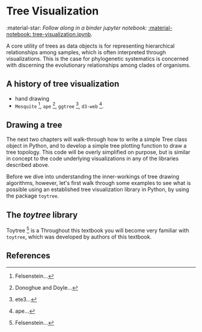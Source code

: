 
# Tree Visualization

:material-star: *Follow along in a binder jupyter notebook:*
[:material-notebook: tree-visualization.ipynb](https://mybinder.org/v2/gh/eaton-lab/hack-the-planet/HEAD?filepath=notebooks/nb-1.1-jupyter.ipynb).

A core utility of trees as data objects is for representing hierarchical
relationships among samples, which is often interpreted through visualizations.
This is the case for phylogenetic systematics is concerned with discerning
the evolutionary relationships among clades of organisms. 

## A history of tree visualization
- hand drawing
- `Mesquite` [^1], `ape` [^2], `ggtree` [^3], `d3-web` [^4].

## Drawing a tree
The next two chapters will walk-through how to write a simple Tree class
object in Python, and to develop a simple tree plotting function to draw
a tree topology. This code will be overly simplified on purpose, but is 
similar in concept to the code underlying visualizations in any of the 
libraries described above.

Before we dive into understanding the inner-workings of tree drawing 
algorithms, however, let's first walk through some examples to 
see what is possible using an established tree visualization library in 
Python, by using the package `toytree`.

## The *toytree* library

Toytree [^1] is a 
Throughout this textbook you will become very familiar with `toytree`, which
was developed by authors of this textbook. 



## References


[^1]:
	Felsenstein... 
[^2]:
	Donoghue and Doyle...
[^3]:
	ete3...
[^4]:
	ape...
[^5]:
	ggtree...
